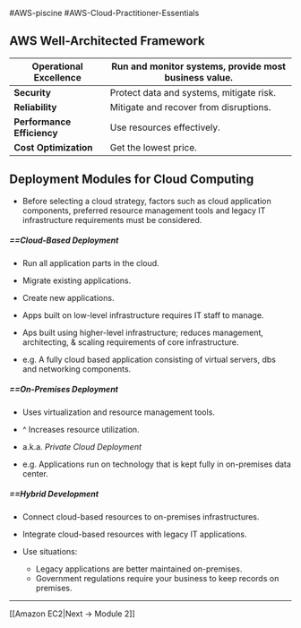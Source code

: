 #AWS-piscine #AWS-Cloud-Practitioner-Essentials
## AWS Well-Architected Framework

| **Operational Excellence** | Run and monitor systems, provide most business value. |
|--|--|
| **Security** | Protect data and systems, mitigate risk. |
| **Reliability** | Mitigate and recover from disruptions. |
| **Performance Efficiency** | Use resources effectively. |
| **Cost Optimization** | Get the lowest price. |
## Deployment Modules for Cloud Computing
- Before selecting a cloud strategy, factors such as cloud application components, preferred resource management tools and legacy IT infrastructure requirements must be considered.
##### ==Cloud-Based Deployment
- Run all application parts in the cloud.
- Migrate existing applications.
- Create new applications.

- Apps built on low-level infrastructure requires IT staff to manage.
- Aps built using higher-level infrastructure; reduces management, architecting, & scaling requirements of core infrastructure.
- e.g. A fully cloud based application consisting of virtual servers, dbs and networking components.

##### ==On-Premises Deployment
- Uses virtualization and resource management tools.
- ^ Increases resource utilization.

- a.k.a. *Private Cloud Deployment*
- e.g. Applications run on technology that is kept fully in on-premises data center.

##### ==Hybrid Development
- Connect cloud-based resources to on-premises infrastructures.
- Integrate cloud-based resources with legacy IT applications.

- Use situations:
	-  Legacy applications are better maintained on-premises.
	- Government regulations require your business to keep records on premises.


----

[[Amazon EC2|Next -> Module 2]]

